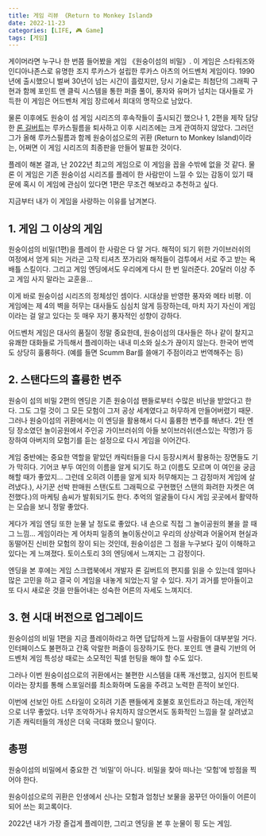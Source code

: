 ```yaml
---
title: 게임 리뷰 《Return to Monkey Island》
date: 2022-11-23
categories: [LIFE, 🎮 Game]
tags: [게임]
---
```


게이머라면 누구나 한 번쯤 들어봤을 게임 《원숭이섬의 비밀》. 이 게임은 스타워즈와 인디아나존스로 유명한 조지 루카스가 설립한 루카스 아츠의 어드벤처 게임이다. 1990년에 출시했으니 벌써 30년이 넘는 시간이 흘렀지만, 당시 기술로는 최첨단의 그래픽 구현과 함께 포인트 앤 클릭 시스템을 통한 퍼즐 풀이, 풍자와 유머가 넘치는 대사들로 가득한 이 게임은 어드벤처 게임 장르에서 희대의 명작으로 남았다.

물론 이후에도 원숭이 섬 게임 시리즈의 후속작들이 출시되긴 했으나 1, 2편을 제작 담당한 [론 길버트](https://en.wikipedia.org/wiki/Ron_Gilbert)는 루카스필름을 퇴사하고 이후 시리즈에는 크게 관여하지 않았다. 그러던 그가 올해 루카스필름과 함께 원숭이섬으로의 귀환 (Return to Monkey Island)이라는, 어쩌면 이 게임 시리즈의 최종판을 만들어 발표한 것이다.

플레이 해본 결과, 난 2022년 최고의 게임으로 이 게임을 꼽을 수밖에 없을 것 같다. 물론 이 게임은 기존 원숭이섬 시리즈를 플레이 한 사람만이 느낄 수 있는 감동이 있기 때문에 혹시 이 게임에 관심이 있다면 1편은 무조건 해보라고 추천하고 싶다.

지금부터 내가 이 게임을 사랑하는 이유를 남겨본다.

## 1. 게임 그 이상의 게임

원숭이섬의 비밀(1편)을 플레이 한 사람은 다 알 거다. 해적이 되기 위한 가이브러쉬의 여정에서 얻게 되는 거라곤 고작 티셔츠 쪼가리와 해적들이 검투에서 서로 주고 받는 욕 배틀 스킬이다. 그리고 게임 엔딩에서도 우리에게 다시 한 번 일러준다. 20달러 이상 주고 게임 사지 말라는 교훈을…

이게 바로 원숭이섬 시리즈의 정체성인 셈이다. 시대상을 반영한 풍자와 메타 비평. 이 게임에는 제 4의 벽을 허무는 대사들도 심심치 않게 등장하는데, 마치 자기 자신이 게임이라는 걸 알고 있다는 듯 매우 자기 풍자적인 성향이 강하다.

어드벤처 게임은 대사의 품질이 정말 중요한데, 원숭이섬의 대사들은 하나 같이 찰지고 유쾌한 대화들로 가득해서 플레이하는 내내 미소와 실소가 끊이지 않는다. 한국어 번역도 상당히 훌륭하다. (예를 들면 Scumm Bar를 쓸애기 주점이라고 번역해주는 등)

## 2. 스탠다드의 훌륭한 변주

원숭이 섬의 비밀 2편의 엔딩은 기존 원숭이섬 팬들로부터 수많은 비난을 받았다고 한다. 그도 그럴 것이 그 모든 모험이 그저 공상 세계였다고 허무하게 만들어버렸기 때문. 그러나 원숭이섬의 귀환에서는 이 엔딩을 활용해서 다시 훌륭한 변주를 해낸다. 2탄 엔딩 장소였던 놀이공원에서 주인공 가이브러쉬의 아들 보이브러쉬(센스있는 작명)가 등장하여 아버지의 모험기를 듣는 설정으로 다시 게임을 이어간다.

게임 중반에는 중요한 역할을 맡았던 캐릭터들을 다시 등장시켜서 활용하는 장면들도 기가 막히다. 기어코 부두 여인의 이름을 알게 되기도 하고 (이름도 모르며 이 여인을 궁금해할 때가 좋았지… 그런데 오히려 이름을 알게 되자 허무해지는 그 감정마저 게임에 살려냈다.), 사기꾼 선박 판매원 스탠(도트 그래픽으로 구현했던 스탠의 화려한 자켓은 여전했다.)의 마케팅 솜씨가 발휘되기도 한다. 추억의 얼굴들이 다시 게임 곳곳에서 활약하는 모습을 보니 정말 좋았다.

게다가 게임 엔딩 또한 눈물 날 정도로 좋았다. 내 손으로 직접 그 놀이공원의 불을 끌 때 그 느낌… 게임이라는 게 어차피 일종의 놀이동산이고 우리의 상상력과 어울어져 현실과 동떨어진 신비한 모험의 장이 되는 것인데, 원숭이섬은 그 점을 누구보다 깊이 이해하고 있다는 게 느껴졌다. 토이스토리 3의 엔딩에서 느껴지는 그 감정이다.

엔딩을 본 후에는 게임 스크랩북에서 개발자 론 길버트의 편지를 읽을 수 있는데 얼마나 많은 고민을 하고 결국 이 게임을 내놓게 되었는지 알 수 있다. 자기 과거를 받아들이고 또 다시 새로운 것을 만들어내는 성숙한 어른의 자세도 느껴지더.

## 3. 현 시대 버전으로 업그레이드

원숭이섬의 비밀 1편을 지금 플레이하라고 하면 답답하게 느낄 사람들이 대부분일 거다. 인터페이스도 불편하고 간혹 악랄한 퍼즐이 등장하기도 한다. 포인트 앤 클릭 기반의 어드벤처 게임 특성상 때로는 소모적인 픽셀 헌팅을 해야 할 수도 있다.

그러나 이번 원숭이섬으로의 귀환에서는 불편한 시스템을 대폭 개선했고, 심지어 힌트북이라는 장치를 통해 스포일러를 최소화하며 도움을 주려고 노력한 흔적이 보인다.

이번에 선보인 아트 스타일이 오히려 기존 팬들에게 호불호 포인트라고 하는데, 개인적으로 너무 좋았다. 너무 조악하거나 유치하지 않으면서도 동화적인 느낌을 잘 살려냈고 기존 캐릭터들의 개성은 더욱 극대화 했으니 말이다.

## 총평

원숭이섬의 비밀에서 중요한 건 ‘비밀’이 아니다. 비밀을 찾아 떠나는 ‘모험’에 방점을 찍어야 한다.

원숭이섬으로의 귀환은 인생에서 신나는 모험과 엄청난 보물을 꿈꾸던 아이들이 어른이 되어 쓰는 회고록이다.

2022년 내가 가장 즐겁게 플레이한, 그리고 엔딩을 본 후 눈물이 핑 도는 게임.